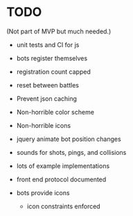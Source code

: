# TODO

(Not part of MVP but much needed.)

- unit tests and CI for js
- bots register themselves
- registration count capped
- reset between battles
- Prevent json caching
- Non-horrible color scheme
- Non-horrible icons
- jquery animate bot position changes
- sounds for shots, pings, and collisions
- lots of example implementations
- front end protocol documented

- bots provide icons
  - icon constraints enforced

